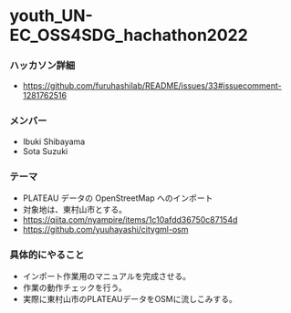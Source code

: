 # youth_UN-EC_OSS4SDG_hachathon2022
### ハッカソン詳細
* https://github.com/furuhashilab/README/issues/33#issuecomment-1281762516
### メンバー
* Ibuki Shibayama
* Sota Suzuki
### テーマ
* PLATEAU データの OpenStreetMap へのインポート
* 対象地は、東村山市とする。
* https://qiita.com/nyampire/items/1c10afdd36750c87154d
* https://github.com/yuuhayashi/citygml-osm
### 具体的にやること
* インポート作業用のマニュアルを完成させる。
* 作業の動作チェックを行う。
* 実際に東村山市のPLATEAUデータをOSMに流しこみする。
